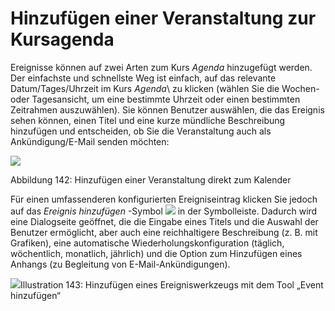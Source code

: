 # Hinzufügen einer Veranstaltung zur Kursagenda

Ereignisse können auf zwei Arten zum Kurs _Agenda_ hinzugefügt werden. Der einfachste und schnellste Weg ist einfach, auf das relevante Datum/Tages/Uhrzeit im Kurs _Agenda_\ zu klicken (wählen Sie die Wochen- oder Tagesansicht, um eine bestimmte Uhrzeit oder einen bestimmten Zeitrahmen auszuwählen\). Sie können Benutzer auswählen, die das Ereignis sehen können, einen Titel und eine kurze mündliche Beschreibung hinzufügen und entscheiden, ob Sie die Veranstaltung auch als Ankündigung/E-Mail senden möchten:

![](../../.gitbook/assets/graphics265%20%281%29.png)

Abbildung 142: Hinzufügen einer Veranstaltung direkt zum Kalender

Für einen umfassenderen konfigurierten Ereigniseintrag klicken Sie jedoch auf das _Ereignis hinzufügen_ -Symbol ![](../../.gitbook/assets/graphics262%20%283%29.png) in der Symbolleiste. Dadurch wird eine Dialogseite geöffnet, die die Eingabe eines Titels und die Auswahl der Benutzer ermöglicht, aber auch eine reichhaltigere Beschreibung \(z. B. mit Grafiken\), eine automatische Wiederholungskonfiguration \(täglich, wöchentlich, monatlich, jährlich\) und die Option zum Hinzufügen eines Anhangs \(zu Begleitung von E-Mail-Ankündigungen\).

![](../../.gitbook/assets/graphics266%20%281%29.png)Illustration 143: Hinzufügen eines Ereigniswerkzeugs mit dem Tool „Event hinzufügen“